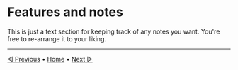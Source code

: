 # Features and notes

This is just a text section for keeping track of any notes you want.
You're free to re-arrange it to your liking.

----

[◁ Previous](./02_character_stats.md) • [Home](./README.md#docs) • [Next ▷](./04_spells_and_actions.md)
